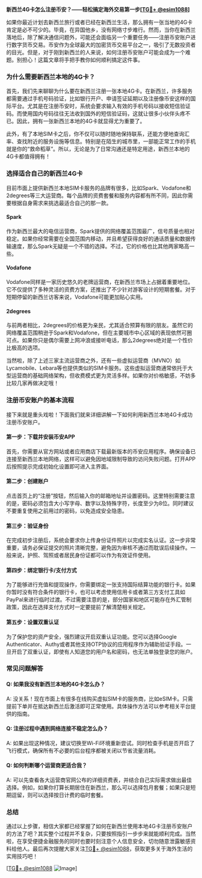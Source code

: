 **新西兰4G卡怎么注册币安？——轻松搞定海外交易第一步[[TG💪+ @esim1088](https://t.me/s/esim1088)]**

如果你最近计划去新西兰旅行或者已经在新西兰生活，那么拥有一张当地的4G卡肯定是必不可少的。毕竟，在异国他乡，没有网络寸步难行。然而，当你在新西兰落地后，除了解决通信问题外，可能还会面临另一个重要任务——注册币安账户进行数字货币交易。币安作为全球最大的加密货币交易平台之一，吸引了无数投资者的目光。但是，对于刚到新西兰的人来说，如何注册币安账户可能会成为一个难题。别担心！这篇文章将手把手教你如何顺利搞定这件事。

### **为什么需要新西兰本地的4G卡？**

首先，我们先来聊聊为什么要在新西兰注册一张本地4G卡。在新西兰，许多服务都需要通过手机号码验证，比如银行开户、申请签证延期以及注册像币安这样的国际平台。尤其是在注册币安时，系统会要求输入有效的手机号码以接收短信验证码。而使用国内号码往往无法收到国外的短信验证码，这就让很多小伙伴头疼不已。因此，拥有一张新西兰本地的4G卡就显得尤为重要了。

此外，有了本地SIM卡之后，你不仅可以随时随地保持联系，还能方便地查询汇率、查找附近的服务设施等信息。特别是在陌生的城市里，一部能正常工作的手机就是你的“救命稻草”。所以，无论是为了日常沟通还是特定用途，新西兰本地的4G卡都值得拥有！

### **选择适合自己的新西兰4G卡**

目前市面上提供新西兰本地SIM卡服务的品牌有很多，比如Spark、Vodafone和2degrees等三大运营商。每个品牌的资费套餐和服务内容都有所不同，因此你需要根据自身需求来挑选最适合自己的那一款。

#### **Spark**
作为新西兰最大的电信运营商，Spark提供的网络覆盖范围最广，信号质量也相对稳定。如果你经常需要在全国范围内移动，并且希望获得良好的通话质量和数据传输速度，那么Spark无疑是一个不错的选择。不过，它的价格也比其他两家略高一些。

#### **Vodafone**
Vodafone同样是一家历史悠久的老牌运营商，在新西兰市场上占据着重要地位。它不仅提供了多种灵活的资费方案，还推出了不少针对游客设计的短期套餐。对于短期停留的新西兰访客来说，Vodafone可能更加贴心实用。

#### **2degrees**
与前两者相比，2degrees的价格更为亲民，尤其适合预算有限的朋友。虽然它的网络覆盖范围稍逊于Spark和Vodafone，但在主要城市中心区域的表现依然可圈可点。如果你只是偶尔需要上网冲浪或接听电话，那么2degrees绝对是一个性价比极高的选项。

当然啦，除了上述三家主流运营商之外，还有一些虚拟运营商（MVNO）如Lycamobile、Lebara等也提供类似的SIM卡服务。这些虚拟运营商通常依托于大型运营商的基础网络架构，但收费模式更为灵活多样。如果你对价格敏感，不妨多比较几家再做决定哦！

### **注册币安账户的基本流程**

接下来就是重头戏啦！下面我们就来详细讲解一下如何利用新西兰本地4G卡成功注册币安账户。

#### **第一步：下载并安装币安APP**
首先，你需要从官方网站或者应用商店下载最新版本的币安应用程序。确保设备已连接至新西兰本地网络，这样可以避免因地域限制导致的访问失败问题。打开APP后按照提示完成初始化设置即可进入主界面。

#### **第二步：创建账户**
点击首页上的“注册”按钮，然后输入你的邮箱地址并设置密码。这里特别需要注意的是，密码必须包含大小写字母、数字以及特殊字符，长度至少为8位。同时建议不要重复使用之前用过的密码，以免造成安全隐患。

#### **第三步：验证身份**
在完成初步注册后，系统会要求你上传身份证件照片以完成实名认证。这一步非常重要，请务必保证提交的照片清晰完整，避免因为审核不通过而耽误后续操作。一般来说，护照、驾照或者居民身份证都可以作为有效证件使用。

#### **第四步：绑定银行卡/支付方式**
为了能够进行充值和提现操作，你需要绑定一张支持国际结算功能的银行卡。如果你暂时没有符合条件的银行卡，也可以考虑使用信用卡或者第三方支付工具如PayPal来进行临时过渡。不过需要注意的是，部分国家和地区可能存在外汇管制政策，因此在选择支付方式时一定要提前了解清楚相关规定。

#### **第五步：设置双重认证**
为了保护您的资产安全，强烈建议开启双重认证功能。您可以选择Google Authenticator、Authy或者其他支持OTP协议的应用程序作为辅助验证手段。一旦开启了双重认证，即使有人知道您的用户名和密码，也无法单独登录您的账户。

### **常见问题解答**

#### Q: 如果我没有新西兰本地的4G卡怎么办？
A: 没关系！现在市面上有很多在线购买虚拟SIM卡的服务商，比如eSIM卡。只需提前下单并在抵达新西兰后激活即可正常使用。具体操作方法可以参考相关平台提供的指南。

#### Q: 注册过程中遇到网络连接不稳定怎么办？
A: 如果出现这种情况，建议切换至Wi-Fi环境重新尝试。同时检查手机是否开启了飞行模式，确保所有不必要的后台程序都被关闭以节省流量消耗。

#### Q: 如何判断哪个运营商更适合我？
A: 可以先查看各大运营商官网公布的详细资费表，并结合自己实际需求做出最佳选择。例如，如果你打算长期居住在新西兰，那么可以选择包月套餐；如果只是短期逗留，则可以选择按日计费的临时套餐。

### **总结**
通过以上步骤，相信大家都已经掌握了如何在新西兰使用本地4G卡注册币安账户的方法了吧？其实整个过程并不复杂，只要按照指引一步步来就能顺利完成。当然啦，在享受便捷金融服务的同时也要时刻注意个人信息安全，切勿随意泄露敏感资料给他人。最后再次提醒大家关注[TG💪+ @esim1088](https://t.me/s/esim1088)，获取更多关于海外生活的实用技巧吧！

[[TG💪+ @esim1088](https://t.me/s/esim1088) ![Image](https://i.postimg.cc/4NQfJmqS/Snipaste-2025-05-13-00-14-12.png)]